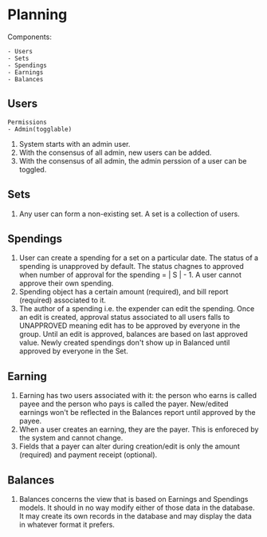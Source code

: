 # Planning

Components:

    - Users
    - Sets
    - Spendings
    - Earnings
    - Balances

## Users
    Permissions
    - Admin(togglable)

1. System starts with an admin user.
1. With the consensus of all admin, new users can be added.
1. With the consensus of all admin, the admin perssion of a user can be toggled.

## Sets
1. Any user can form a non-existing set. A set is a collection of users.

## Spendings
1. User can create a spending for a set on a particular date. The status of a
    spending is unapproved by default. The status chagnes to approved when number
    of approval for the spending = | S | - 1. A user cannot approve their own
    spending. 
1. Spending object has a certain amount (required), and bill report (required)
    associated to it. 
1. The author of a spending i.e. the expender can edit the spending. Once an
    edit is created, approval status associated to all users falls to UNAPPROVED
    meaning edit has to be approved by everyone in the group. Until an edit is
    approved, balances are based on last approved value. Newly created spendings
    don't show up in Balanced until approved by everyone in the Set.

## Earning
1. Earning has two users associated with it: the person who earns is called payee
    and the person who pays is called the payer. New/edited earnings won't be 
    reflected in the Balances report until approved by the payee.
1. When a user creates an earning, they are the payer. This is enforeced by the system
    and cannot change.
1. Fields that a payer can alter during creation/edit is only the amount
    (required) and payment receipt (optional).

## Balances
1. Balances concerns the view that is based on Earnings and Spendings models. It should
    in no way modify either of those data in the database. It may create its own records
    in the database and may display the data in whatever format it prefers.
